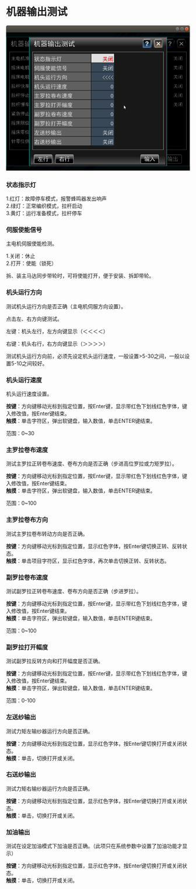 # 机器输出测试

![](https://raw.githubusercontent.com/HQwangyun/HQ-image/master/%E6%9C%BA%E5%99%A8%E8%BE%93%E5%87%BA%E6%B5%8B%E8%AF%95.png)

### 状态指示灯

1.红灯：故障停车模式，报警蜂鸣器发出响声  
2.绿灯：正常编织模式，拉杆启动  
3.黄灯：运行准备模式，拉杆停车

### 伺服使能信号

主电机伺服使能检测。

1.关闭：休止  
2.打开：使能（锁死）

拆、装主马达同步带轮时，可将使能打开，便于安装、拆卸带轮。

### 机头运行方向

测试机头运行方向是否正确（主电机伺服方向设置）。

点击左、右方向键测试。

左键：机头左行，左方向键显示（＜＜＜＜）

右键：机头右行，右方向键显示（＞＞＞＞）

测试机头运行方向前，必须先设定机头运行速度，一般设置&gt;5-30之间，一般以设置5-10之间较好。

### 机头运行速度

机头运行速度设置。

**按键**：方向键移动光标到指定位置，按Enter键，显示带红色下划线红色字体，键入修改值，按Enter键结束。  
**触摸**：单击字符区，弹出软键盘，输入数值，单击ENTER键结束。

范围：0~30

### 主罗拉卷布速度

测试主罗拉正转卷布速度、卷布方向是否正确（步进高位罗拉或力矩罗拉）。

**按键**：方向键移动光标到指定位置，按Enter键，显示带红色下划线红色字体，键入修改值，按Enter键结束。  
**触摸**：单击字符区，弹出软键盘，输入数值，单击ENTER键结束。

范围：0~100

### 主罗拉卷布方向

测试主罗拉卷布转动方向是否正确。

**按键**：方向键移动光标到指定位置，显示红色字体，按Enter键切换正转、反转状态。  
**触摸**：单击项目字符区，显示红色字体，再次单击切换正转、反转状态。

### 副罗拉卷布速度

测试副罗拉正转卷布速度、卷布方向是否正确（步进罗拉）。

**按键**：方向键移动光标到指定位置，按Enter键，显示带红色下划线红色字体，键入修改值，按Enter键结束。  
**触摸**：单击字符区，弹出软键盘，输入数值，单击ENTER键结束。

范围：0~100

### 副罗拉打开幅度

测试副罗拉反转方向和打开幅度是否正确。

**按键**：方向键移动光标到指定位置，按Enter键，显示带红色下划线红色字体，键入修改值，按Enter键结束。  
**触摸**：单击字符区，弹出软键盘，输入数值，单击ENTER键结束。

范围：0-100

### 左送纱输出 

测试力矩左输纱器运行方向是否正确。

**按键**：方向键移动光标到指定位置，显示红色字体，按Enter键切换打开或关闭状态。  
**触摸**：单击，切换打开或关闭。

### 右送纱输出

测试力矩右输纱器运行方向是否正确。

**按键**：方向键移动光标到指定位置，显示红色字体，按Enter键切换打开或关闭状态。  
**触摸**：单击，切换打开或关闭。

### 加油输出

测试在设定加油模式下加油是否正确。（此项只在系统参数中设置了加油功能才显示）

**按键**：方向键移动光标到指定位置，显示红色字体，按Enter键切换打开或关闭状态。  
**触摸**：单击，切换打开或关闭。


